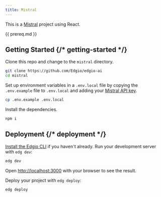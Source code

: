 ```yaml
---
title: Mistral
---
```


This is a [Mistral](https://mistral.ai/) project using React.

{{ prereq.md }}

## Getting Started {/* getting-started */}

Clone this repo and change to the `mistral` directory.

```bash
git clone https://github.com/Edgio/edgio-ai
cd mistral
```

Set up environment variables in a `.env.local` file by copying the `.env.example` file to `.env.local` and adding your [Mistral API key](https://docs.mistral.ai/#api-access).

```bash
cp .env.example .env.local
```

Install the dependencies.

```bash
npm i
```

## Deployment {/* deployment */}

[Install the Edgio CLI](https://docs.edg.io/guides/v7/develop/cli) if you haven't already. Run your development server with `edg dev`:

```bash
edg dev
```

Open [http://localhost:3000](http://localhost:3000) with your browser to see the result.

Deploy your project with `edg deploy`:

```bash
edg deploy
```
